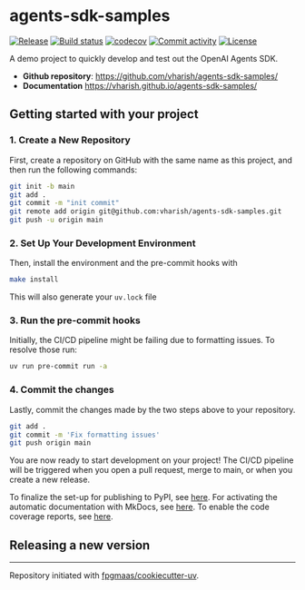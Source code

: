# agents-sdk-samples

[![Release](https://img.shields.io/github/v/release/vharish/agents-sdk-samples)](https://img.shields.io/github/v/release/vharish/agents-sdk-samples)
[![Build status](https://img.shields.io/github/actions/workflow/status/vharish/agents-sdk-samples/main.yml?branch=main)](https://github.com/vharish/agents-sdk-samples/actions/workflows/main.yml?query=branch%3Amain)
[![codecov](https://codecov.io/gh/vharish/agents-sdk-samples/branch/main/graph/badge.svg)](https://codecov.io/gh/vharish/agents-sdk-samples)
[![Commit activity](https://img.shields.io/github/commit-activity/m/vharish/agents-sdk-samples)](https://img.shields.io/github/commit-activity/m/vharish/agents-sdk-samples)
[![License](https://img.shields.io/github/license/vharish/agents-sdk-samples)](https://img.shields.io/github/license/vharish/agents-sdk-samples)

A demo project to quickly develop and test out the OpenAI Agents SDK.

- **Github repository**: <https://github.com/vharish/agents-sdk-samples/>
- **Documentation** <https://vharish.github.io/agents-sdk-samples/>

## Getting started with your project

### 1. Create a New Repository

First, create a repository on GitHub with the same name as this project, and then run the following commands:

```bash
git init -b main
git add .
git commit -m "init commit"
git remote add origin git@github.com:vharish/agents-sdk-samples.git
git push -u origin main
```

### 2. Set Up Your Development Environment

Then, install the environment and the pre-commit hooks with

```bash
make install
```

This will also generate your `uv.lock` file

### 3. Run the pre-commit hooks

Initially, the CI/CD pipeline might be failing due to formatting issues. To resolve those run:

```bash
uv run pre-commit run -a
```

### 4. Commit the changes

Lastly, commit the changes made by the two steps above to your repository.

```bash
git add .
git commit -m 'Fix formatting issues'
git push origin main
```

You are now ready to start development on your project!
The CI/CD pipeline will be triggered when you open a pull request, merge to main, or when you create a new release.

To finalize the set-up for publishing to PyPI, see [here](https://fpgmaas.github.io/cookiecutter-uv/features/publishing/#set-up-for-pypi).
For activating the automatic documentation with MkDocs, see [here](https://fpgmaas.github.io/cookiecutter-uv/features/mkdocs/#enabling-the-documentation-on-github).
To enable the code coverage reports, see [here](https://fpgmaas.github.io/cookiecutter-uv/features/codecov/).

## Releasing a new version



---

Repository initiated with [fpgmaas/cookiecutter-uv](https://github.com/fpgmaas/cookiecutter-uv).
